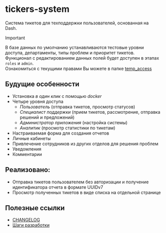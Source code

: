 # tickers-system
Система тикетов для техподдержки пользователей, основанная на Dash.

> [!IMPORTANT]
> В базе данных по умолчанию устанавливаются тестовые уровни доступа, департаменты, типы проблем и приоритет тикетов.   
> Функционал с редактированием данных полей будет доступен в этапах `roles` и `admin`.   
> Ознакомиться с текущими правами Вы можете в папке [temp_access](./temp_access/)

## Будущие особенности
- Установка *в один клик* с помощью *docker*
- Четыре уровня доступа
    - *Пользователь* (отправка тикетов, просмотр статусов)
    - *Специалист поддержки* (прием тикетов, рассмотрение, отправка решений и предложений)
    - *Администратор приложения* (настройка системы)
    - *Аналитик* (просмотр статистики по тикетам)
- Настраиваемая форма для создания отчетов
- Личные кабинеты
- Привлечение сотрудников из других отделов для решения проблем
- Уведомления
- Комментарии

## Реализовано:
- Отправка тикетов пользователем без авторизации и получение идентификатора отчета в формате UUIDv7
- Просмотр полученных тикетов в виде списка на отдельной странице

## Полезные ссылки
- [CHANGELOG](./CHANGELOG.md)
- [Шаги разработки](./DEV_STEPS.md)
